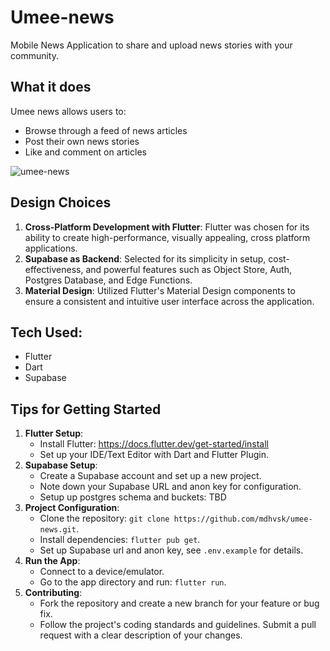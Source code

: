 # Umee-news
Mobile News Application to share and upload news stories with your community. 

## What it does
Umee news allows users to:
* Browse through a feed of news articles
* Post their own news stories
* Like and comment on articles

![umee-news](https://github.com/user-attachments/assets/9f44ccb8-bcae-4fa3-aa8a-849ad8555c9b)

## Design Choices 

1. **Cross-Platform Development with Flutter**: Flutter was chosen for its ability to create high-performance, visually appealing, cross platform applications.
2. **Supabase as Backend**: Selected for its simplicity in setup, cost-effectiveness, and powerful features such as Object Store, Auth, Postgres Database, and Edge Functions.
3. **Material Design**: Utilized Flutter's Material Design components to ensure a consistent and intuitive user interface across the application.

## Tech Used: 
* Flutter
* Dart
* Supabase

## Tips for Getting Started 
1. **Flutter Setup**:
    * Install Flutter: https://docs.flutter.dev/get-started/install
    * Set up your IDE/Text Editor with Dart and Flutter Plugin.
2. **Supabase Setup**:
    * Create a Supabase account and set up a new project.
    * Note down your Supabase URL and anon key for configuration.
    * Setup up postgres schema and buckets: TBD
3. **Project Configuration**: 
    * Clone the repository: `git clone https://github.com/mdhvsk/umee-news.git`.
    * Install dependencies: `flutter pub get`.
    * Set up Supabase url and anon key, see `.env.example` for details.
4. **Run the App**:
    * Connect to a device/emulator.
    * Go to the app directory and run: `flutter run`.
5. **Contributing**: 
    * Fork the repository and create a new branch for your feature or bug fix.
    * Follow the project's coding standards and guidelines.
Submit a pull request with a clear description of your changes.

